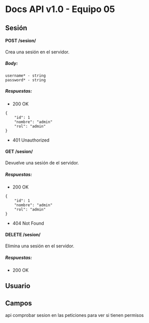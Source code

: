 # Docs API v1.0 - Equipo 05

## Sesión

#### POST /sesion/
Crea una sesión en el servidor.

##### Body:

```
username* - string
password* - string
```
##### Respuestas:

- 200 OK

```
{
    "id": 1
    "nombre": "admin"
    "rol": "admin"
}
```

- 401 Unauthorized

#### GET /sesion/
Devuelve una sesión de el servidor.

##### Respuestas:

- 200 OK

```
{
    "id": 1
    "nombre": "admin"
    "rol": "admin"
}
```

- 404 Not Found

#### DELETE /sesion/
Elimina una sesión en el servidor.

##### Respuestas:

- 200 OK

## Usuario


## Campos


api comprobar sesion en las peticiones para ver si tienen permisos


